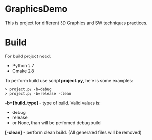 # GraphicsDemo
This is project for different 3D Graphics and SW techniques practices.

# Build
For build project need:
- Python 2.7
- Cmake 2.8

To perform build use script **project.py**, here is some examples:

    > project.py -b=debug
    > project.py -b=release -clean

**-b=[build_type]** - type of build. Valid values is:
- debug
- release
- or None, than will be perfomed debug build

**[-clean]** - perform clean build. (All generated files will be removed)

